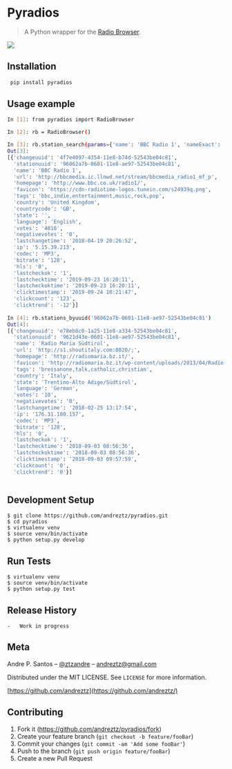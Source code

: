 # Pyradios

> A Python wrapper for the [Radio Browser](http://www.radio-browser.info/webservice).

![](header.png)

## Installation

```sh
 pip install pyradios
```

## Usage example

```sh
In [1]: from pyradios import RadioBrowser

In [2]: rb = RadioBrowser()

In [3]: rb.station_search(params={'name': 'BBC Radio 1', 'nameExact': 'true'})                
Out[3]: 
[{'changeuuid': '4f7e4097-4354-11e8-b74d-52543be04c81',
  'stationuuid': '96062a7b-0601-11e8-ae97-52543be04c81',
  'name': 'BBC Radio 1',
  'url': 'http://bbcmedia.ic.llnwd.net/stream/bbcmedia_radio1_mf_p',
  'homepage': 'http://www.bbc.co.uk/radio1/',
  'favicon': 'https://cdn-radiotime-logos.tunein.com/s24939q.png',
  'tags': 'bbc,indie,entertainment,music,rock,pop',
  'country': 'United Kingdom',
  'countrycode': 'GB',
  'state': '',
  'language': 'English',
  'votes': '4816',
  'negativevotes': '0',
  'lastchangetime': '2018-04-19 20:26:52',
  'ip': '5.15.39.213',
  'codec': 'MP3',
  'bitrate': '128',
  'hls': '0',
  'lastcheckok': '1',
  'lastchecktime': '2019-09-23 16:20:11',
  'lastcheckoktime': '2019-09-23 16:20:11',
  'clicktimestamp': '2019-09-24 10:21:47',
  'clickcount': '123',
  'clicktrend': '-12'}]
  
In [4]: rb.stations_byuuid('96062a7b-0601-11e8-ae97-52543be04c81')
Out[4]:
[{'changeuuid': 'e78eb8c0-1a25-11e8-a334-52543be04c81',
  'stationuuid': '9621d43e-0601-11e8-ae97-52543be04c81',
  'name': 'Radio Maria Südtirol',
  'url': 'http://s1.shoutitaly.com:8020/;',
  'homepage': 'http://radiomaria.bz.it/',
  'favicon': 'http://radiomaria.bz.it/wp-content/uploads/2013/04/Radio-Maria-S%C3%BCdtirol-340.jpg',
  'tags': 'bressanone,talk,catholic,christian',
  'country': 'Italy',
  'state': 'Trentino-Alto Adige/Südtirol',
  'language': 'German',
  'votes': '10',
  'negativevotes': '0',
  'lastchangetime': '2018-02-25 13:17:54',
  'ip': '176.31.180.157',
  'codec': 'MP3',
  'bitrate': '128',
  'hls': '0',
  'lastcheckok': '1',
  'lastchecktime': '2018-09-03 08:56:36',
  'lastcheckoktime': '2018-09-03 08:56:36',
  'clicktimestamp': '2018-09-03 09:57:59',
  'clickcount': '0',
  'clicktrend': '0'}]
  
```

## Development Setup

```
$ git clone https://github.com/andreztz/pyradios.git
$ cd pyradios
$ virtualenv venv
$ source venv/bin/activate
$ python setup.py develop
```

## Run Tests

```
$ virtualenv venv
$ source venv/bin/activate
$ python setup.py test
```

## Release History

    -   Work in progress

## Meta

Andre P. Santos – [@ztzandre](https://twitter.com/ztzandre) – andreztz@gmail.com

Distributed under the MIT LICENSE. See `LICENSE` for more information.

[https://github.com/andreztz](https://github.com/andreztz/)

## Contributing

1. Fork it (<https://github.com/andreztz/pyradios/fork>)
2. Create your feature branch (`git checkout -b feature/fooBar`)
3. Commit your changes (`git commit -am 'Add some fooBar'`)
4. Push to the branch (`git push origin feature/fooBar`)
5. Create a new Pull Request

